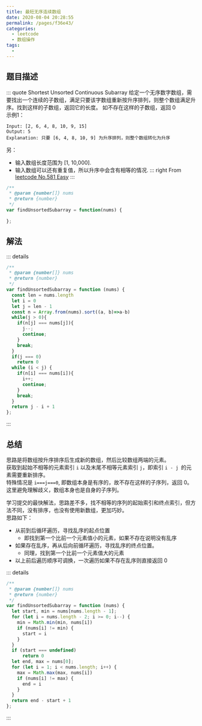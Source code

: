 ```yaml
---
title: 最短无序连续数组
date: 2020-08-04 20:28:55
permalink: /pages/f36e43/
categories: 
  - leetcode
  - 数组操作
tags: 
  - 
---
```


## 题目描述

::: quote  Shortest Unsorted Continuous Subarray
给定一个无序数字数组，需要找出一个连续的子数组，满足只要该字数组重新按升序排列，则整个数组满足升序。找到这样的子数组，返回它的长度。
如不存在这样的子数组，返回 0  
示例1：
``` 
Input: [2, 6, 4, 8, 10, 9, 15]
Output: 5
Explanation: 只要 [6, 4, 8, 10, 9] 为升序排列，则整个数组转化为升序
```

另：
- 输入数组长度范围为 [1, 10,000].
- 输入数组可以还有重复值，所以升序中会含有相等的情况.
::: right
From [leetcode No.581 Easy](https://leetcode.com/problems/shortest-unsorted-continuous-subarray/)
:::

``` js
/**
 * @param {number[]} nums
 * @return {number}
 */
var findUnsortedSubarray = function(nums) {
    
};
```

## 解法
::: details 
``` js
/**
 * @param {number[]} nums
 * @return {number}
 */
var findUnsortedSubarray = function (nums) {
  const len = nums.length
  let i = 0
  let j = len - 1
  const n = Array.from(nums).sort((a, b)=>a-b)
  while(j > 0){
    if(n[j] === nums[j]){
      j--;
      continue;
    }
    break;
  }
  if(j === 0)
    return 0
  while (i < j) {
    if(n[i] === nums[i]){
      i++;
      continue;
    }
    break;
  }
  return j - i + 1
};
```
:::

## 总结
思路是将数组按升序排序后生成新的数组，然后比较数组两端的元素。  
获取到起始不相等的元素索引 `i` 以及末尾不相等元素索引 `j`，即索引 `i - j `的元素需要重新排序。  
特殊情况是 `i===j===0`, 即数组本身是有序的，故不存在这样的子序列，返回 0。  
这里避免理解歧义，数组本身也是自身的子序列。

学习提交的最快解法，思路差不多，找不相等的序列的起始索引和终点索引，但方法不同，没有排序，也没有使用新数组，更加巧妙。  
思路如下：
- 从前到后循环遍历，寻找乱序的起点位置
  - 即找到第一个比前一个元素值小的元素，如果不存在说明没有乱序
- 如果存在乱序，再从后向前循环遍历，寻找乱序的终点位置。
  - 同理，找到第一个比前一个元素值大的元素
- 以上前后遍历顺序可调换，一次遍历如果不存在乱序则直接返回 0

::: details 
``` js
/**
 * @param {number[]} nums
 * @return {number}
 */
var findUnsortedSubarray = function (nums) {
  let start, min = nums[nums.length - 1];
  for (let i = nums.length - 2; i >= 0; i--) {
    min = Math.min(min, nums[i])
    if (nums[i] != min) {
      start = i
    }
  }
  if (start === undefined)
      return 0
  let end, max = nums[0];
  for (let i = 1; i < nums.length; i++) {
    max = Math.max(max, nums[i])
    if (nums[i] != max) {
      end = i
    }
  }
  return end - start + 1
};
```
:::
